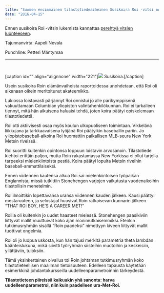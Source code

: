```yaml
---
title: "Suomen ensimmäinen tilastotiedeaiheinen Susikoira Roi -vitsi on täällä"
date: "2016-04-15"
---
```


Ennen susikoira Roi -vitsin lukemista kannattaa [perehtyä vitsien luonteeseen](http://nyt.fi/a1305906197945).

Tajunnanvirta: Aapeli Nevala

Punchline: Petteri Mäntymaa

* * *

 

\[caption id="" align="alignnone" width="221"\]![](https://upload.wikimedia.org/wikipedia/commons/2/2b/German_Shepherd_Dog_black_and_red.jpg) Susikoira.\[/caption\]

Usein susikoira Roin elämänvaiheista raportoidessa unohdetaan, että Roi oli aikanaan oikein meritoitunut akateemikko.

Lukiossa loistavasti pärjännyt Roi onnistui jo alle parikymppisenä vakuuttamaan Columbian yliopiston valintahenkilökunnan. Roi ei tarkalleen tiennyt, mitä hän aikuisena haluaisi tehdä, joten koira päätyi opiskelemaan tilastotiedettä.

Roi otti aktiivisesti osaa myös koulun ulkopuoliseen toimintaan. Vikkelänä liikkujana ja tarkkaavaisena lyöjänä Roi päätyikin baseballin pariin. Jo yliopistobaseball-aikoina Roi huomattiin paikallisen MLB-seura New York Metsin riveissä.

Roi suoritti kuitenkin opintonsa loppuun loistavin arvosanoin. Tilastotiede kiehtoi erittäin paljon, mutta Roin rakastamassa New Yorkissa ei ollut tarjolla tarpeeksi mielenkiintoista pestiä. Koira päätyi lopulta Metsin riveihin baseball-ammattilaiseksi.

Ennen viidennen kautensa alkua Roi sai mielenkiintoisen työpaikan Englannista, missä tutkittiin Stonehengen varjojen vaikutusta vuodenaikoihin tilastollisin menetelmin.

Roi ilmoittikin lopettavansa uransa viidennen kauden jälkeen. Kausi päättyi mestaruuteen, ja selostajat huusivat Roin ratkaisevan kunnarin jälkeen “THAT ROI BOY, HE’S A CAREER MET!”

Roilla oli kuitenkin jo uudet haasteet mielessä. Stonehengen paasikiviin liittyvät mallit muuttuivat koko ajan monimutkaisemmiksi. Etenkin tutkimusryhmän sisällä “Roin paadeksi” nimettyyn kiveen liittyvät mallit tuottivat ongelmia.

Roi oli jo luopua uskosta, kun hän tajusi merkitä parametria theta lambdan käänteislukuna, mikä siivitti työryhmän siisteihin muotoihin ja keskeisiin, yllättäviin, tuloksiin.

Tämä yksinkertainen oivallus toi Roin johtaman tutkimusryhmän koko tilastotieteellisen maailman tietoisuuteen. Edelleen tapausta käytetään esimerkkinä johdantokursseilla uudelleenparametroinnin tärkeydestä.

**Tilastotieteen piireissä kaikuukin yhä sanonta: harva uudelleenparametroi, niin kuin paadelleen ura-Met-Roi.**

